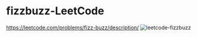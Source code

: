# fizzbuzz-LeetCode
https://leetcode.com/problems/fizz-buzz/description/
![leetcode-fizzbuzz](https://github.com/eyuphan-oguz/for-case/assets/75530935/a5cfc4f7-5cdc-437c-88c0-deaaa383f637)
